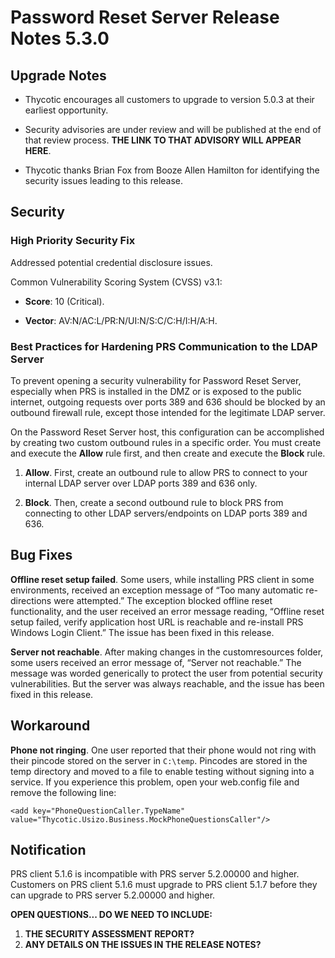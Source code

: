 [title]: # (5.3.0 Release)
[tags]: # (release notes)
[priority]: # (1096)

# Password Reset Server Release Notes 5.3.0

## Upgrade Notes

* Thycotic encourages all customers to upgrade to version 5.0.3 at their earliest opportunity.

* Security advisories are under review and will be published at the end of that review process. **THE LINK TO THAT ADVISORY WILL APPEAR HERE**.

* Thycotic thanks Brian Fox from Booze Allen Hamilton for identifying the security issues leading to this release.

## Security

### High Priority Security Fix

Addressed potential credential disclosure issues.

Common Vulnerability Scoring System (CVSS) v3.1:

* **Score**: 10 (Critical).

* **Vector**: AV:N/AC:L/PR:N/UI:N/S:C/C:H/I:H/A:H.

### Best Practices for Hardening PRS Communication to the LDAP Server

To prevent opening a security vulnerability for Password Reset Server, especially when PRS is installed in the DMZ or is exposed to the public internet, outgoing requests over ports 389 and 636 should be blocked by an outbound firewall rule, except those intended for the legitimate LDAP server.  

On the Password Reset Server host, this configuration can be accomplished by creating two custom outbound rules in a specific order. You must create and execute the **Allow** rule first, and then create and execute the **Block** rule.

1. **Allow**. First, create an outbound rule to allow PRS to connect to your internal LDAP server over LDAP ports 389 and 636 only.

1. **Block**. Then, create a second outbound rule to block PRS from connecting to other LDAP servers/endpoints on LDAP ports 389 and 636.

## Bug Fixes

**Offline reset setup failed**. Some users, while installing PRS client in some environments, received an exception message of “Too many automatic re-directions were attempted.” The exception blocked offline reset functionality, and the user received an error message reading, “Offline reset setup failed, verify application host URL is reachable and re-install PRS Windows Login Client.” The issue has been fixed in this release.

**Server not reachable**. After making changes in the customresources folder, some users received an error message of, “Server not reachable.” The message was worded generically to protect the user from potential security vulnerabilities. But the server was always reachable, and the issue has been fixed in this release.

## Workaround

**Phone not ringing**. One user reported that their phone would not ring with their pincode stored on the server in `C:\temp`. Pincodes are stored in the temp directory and moved to a file to enable testing without signing into a service. If you experience this problem, open your web.config file and remove the following line:

`<add key="PhoneQuestionCaller.TypeName" value="Thycotic.Usizo.Business.MockPhoneQuestionsCaller"/>`

## Notification

PRS client 5.1.6 is incompatible with PRS server 5.2.00000 and higher. Customers on PRS client 5.1.6 must upgrade to PRS client 5.1.7 before they can upgrade to PRS server 5.2.00000 and higher.

**OPEN QUESTIONS... DO WE NEED TO INCLUDE:**

1. **THE SECURITY ASSESSMENT REPORT?**
2. **ANY DETAILS ON THE ISSUES IN THE RELEASE NOTES?**

